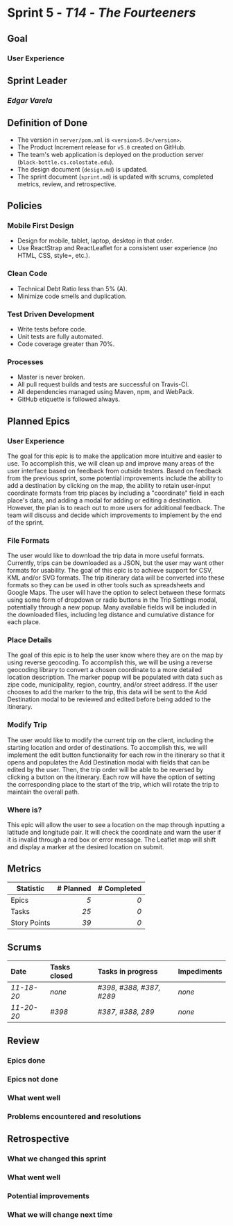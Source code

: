 # Sprint 5 - *T14* - *The Fourteeners*

## Goal
### User Experience

## Sprint Leader
### *Edgar Varela*


## Definition of Done

* The version in `server/pom.xml` is `<version>5.0</version>`.
* The Product Increment release for `v5.0` created on GitHub.
* The team's web application is deployed on the production server (`black-bottle.cs.colostate.edu`).
* The design document (`design.md`) is updated.
* The sprint document (`sprint.md`) is updated with scrums, completed metrics, review, and retrospective.


## Policies

### Mobile First Design
* Design for mobile, tablet, laptop, desktop in that order.
* Use ReactStrap and ReactLeaflet for a consistent user experience (no HTML, CSS, style=, etc.).

### Clean Code
* Technical Debt Ratio less than 5% (A).
* Minimize code smells and duplication.

### Test Driven Development
* Write tests before code.
* Unit tests are fully automated.
* Code coverage greater than 70%.

### Processes
* Master is never broken. 
* All pull request builds and tests are successful on Travis-CI.
* All dependencies managed using Maven, npm, and WebPack.
* GitHub etiquette is followed always.


## Planned Epics

### User Experience
The goal for this epic is to make the application more intuitive and easier to use. To accomplish this, we will clean up and improve many areas of the user interface based on feedback from outside testers. Based on feedback from the previous sprint, some potential improvements include the ability to add a destination by clicking on the map, the ability to retain user-input coordinate formats from trip places by including a "coordinate" field in each place's data, and adding a modal for adding or editing a destination. However, the plan is to reach out to more users for additional feedback. The team will discuss and decide which improvements to implement by the end of the sprint.  

### File Formats
The user would like to download the trip data in more useful formats. Currently, trips can be downloaded as a JSON, but the user may want other formats for usability. The goal of this epic is to achieve support for CSV, KML and/or SVG formats. The trip itinerary data will be converted into these formats so they can be used in other tools such as spreadsheets and Google Maps. The user will have the option to select between these formats using some form of dropdown or radio buttons in the Trip Settings modal, potentially through a new popup. Many available fields will be included in the downloaded files, including leg distance and cumulative distance for each place. 

### Place Details
The goal of this epic is to help the user know where they are on the map by using reverse geocoding. To accomplish this, we will be using a reverse geocoding library to convert a chosen coordinate to a more detailed location description. The marker popup will be populated with data such as zipe code, municipality, region, country, and/or street address. If the user chooses to add the marker to the trip, this data will be sent to the Add Destination modal to be reviewed and edited before being added to the itinerary. 

### Modify Trip
The user would like to modify the current trip on the client, including the starting location and order of destinations. To accomplish this, we will implement the edit button functionality for each row in the itinerary so that it opens and populates the Add Destination modal with fields that can be edited by the user. Then, the trip order will be able to be reversed by clicking a button on the itinerary. Each row will have the option of setting the corresponding place to the start of the trip, which will rotate the trip to maintain the overall path. 

### Where is?
This epic will allow the user to see a location on the map through inputting a latitude and longitude pair. It will check the coordinate and warn the user if it is invalid through a red box or error message. The Leaflet map will shift and display a marker at the desired location on submit. 

## Metrics

| Statistic | # Planned | # Completed |
| --- | ---: | ---: |
| Epics | *5* | *0* |
| Tasks |  *25*   | *0* | 
| Story Points |  *39*  | *0* | 


## Scrums

| Date | Tasks closed  | Tasks in progress | Impediments |
| :--- | :--- | :--- | :--- |
| *11-18-20* | *none* | *#398, #388, #387, #289* | *none* | 
| *11-20-20* | *#398* | *#387, #388, 289* | *none* | 


## Review

### Epics done  

### Epics not done 

### What went well

### Problems encountered and resolutions


## Retrospective

### What we changed this sprint

### What went well

### Potential improvements

### What we will change next time
